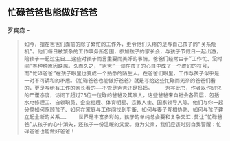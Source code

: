 ## 忙碌爸爸也能做好爸爸

罗宾森  -  

>     如今，摆在爸爸们面前的除了繁忙的工作外，更令他们头疼的是与自己孩子的“关系危机”。他们每日被繁杂的工作事务所包围，参加孩子的家长会，与孩子节假日一起出游，陪孩子一起过生日……这些对孩子而言重要而美好的事情，爸爸们经常由于“工作忙、没时间”等种种原因缺席。久而久之，“爸爸”一词在孩子的心目中成了一个虚幻的符号，而“忙碌爸爸”在孩子眼里也变成一个熟悉的陌生人。在爸爸们眼里，工作与孩子似乎是一对不可调和的矛盾。《忙碌爸爸也能做好爸爸》就是写给这些忙碌而无奈的爸爸们看的，更是写给有工作的家长看的——不管是爸爸还是妈妈。    为写此书，作者以作研究的严谨态度，访问了超过75位一位碌的爸爸及其家人，这些爸爸来自社会各阶层，包括水电修理工、白领职员、企业经理、体育明星、宗教人士、国家领导人等。他们与你一起分享如何照顾孩子、如何在家庭与工作间找到平衡、如何与妻子互相协助、如何与孩子建立起全新的关系……    世界是丰富多彩的，孩子的单纯总会要和复杂交汇.莫让“忙碌爸爸”从孩子的心中消失，还孩子一份温暖的父爱。身为父亲，我们应该时刻自我警醒：忙碌爸爸也能做好爸爸！
